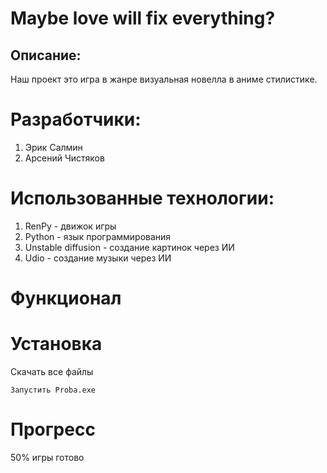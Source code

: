 # Maybe love will fix everything?
## Описание:
Наш проект это игра в жанре визуальная новелла в аниме стилистике.
# Разработчики:
1. Эрик Салмин
2. Арсений Чистяков
# Использованные технологии:
1. RenPy - движок игры
2. Python - язык программирования
3. Unstable diffusion - создание картинок через ИИ
4. Udio - создание музыки через ИИ
# Функционал

# Установка
Скачать все файлы 

`Запустить Proba.exe`
# Прогресс
50% игры готово

